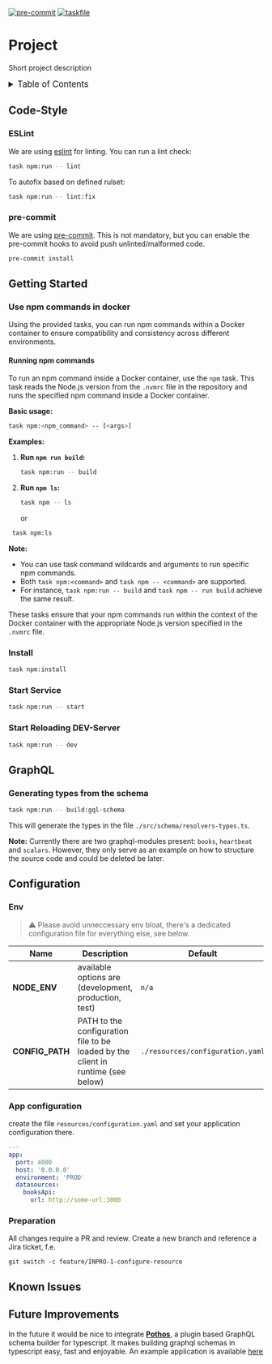 <!-- markdownlint-disable MD041 -->
<!-- markdownlint-disable MD033 -->
<!-- markdownlint-disable MD028 -->

<!-- PROJECT SHIELDS -->
<!--
*** I'm using markdown "reference style" links for readability.
*** Reference links are enclosed in brackets [ ] instead of parentheses ( ).
*** See the bottom of this document for the declaration of the reference variables
*** for contributors-url, forks-url, etc. This is an optional, concise syntax you may use.
*** https://www.markdownguide.org/basic-syntax/#reference-style-links
-->

[![pre-commit][pre-commit-shield]][pre-commit-url]
[![taskfile][taskfile-shield]][taskfile-url]

# Project

Short project description

<details>
  <summary style="font-size:1.2em;">Table of Contents</summary>
<!-- START doctoc generated TOC please keep comment here to allow auto update -->
<!-- DON'T EDIT THIS SECTION, INSTEAD RE-RUN doctoc TO UPDATE -->

- [Code-Style](#code-style)
  - [ESLint](#eslint)
  - [pre-commit](#pre-commit)
- [Getting Started](#getting-started)
  - [Use npm commands in docker](#use-npm-commands-in-docker)
  - [Install](#install)
  - [Start Service](#start-service)
  - [Start Reloading DEV-Server](#start-reloading-dev-server)
- [GraphQL](#graphql)
  - [Generating types from the schema](#generating-types-from-the-schema)
- [Configuration](#configuration)
  - [Env](#env)
  - [App configuration](#app-configuration)
  - [Preparation](#preparation)
- [Known Issues](#known-issues)

<!-- END doctoc generated TOC please keep comment here to allow auto update -->
</details>

## Code-Style

### ESLint

We are using [eslint](https://eslint.org/) for linting.
You can run a lint check:

```bash
task npm:run -- lint
```

To autofix based on defined rulset:

```bash
task npm:run -- lint:fix
```

### pre-commit

We are using [pre-commit](https://pre-commit.com/).
This is not mandatory, but you can enable the pre-commit hooks to avoid push unlinted/malformed code.

```bash
pre-commit install
```

## Getting Started

### Use npm commands in docker

Using the provided tasks, you can run npm commands within a Docker container to ensure compatibility and consistency across different environments.

#### Running npm commands

To run an npm command inside a Docker container, use the `npm` task. This task reads the Node.js version from the `.nvmrc` file in the repository and runs the specified npm command inside a Docker container.

**Basic usage:**

```bash
task npm:<npm_command> -- [<args>]
```

**Examples:**

1. **Run `npm run build`:**

   ```bash
   task npm:run -- build
   ```

2. **Run `npm ls`:**

   ```bash
   task npm -- ls
   ```

   or

```bash
 task npm:ls
```

**Note:**

- You can use task command wildcards and arguments to run specific npm commands.
- Both `task npm:<command>` and `task npm -- <command>` are supported.
- For instance, `task npm:run -- build` and `task npm -- run build` achieve the same result.

These tasks ensure that your npm commands run within the context of the Docker container with the appropriate Node.js version specified in the `.nvmrc` file.

### Install

```bash
task npm:install
```

### Start Service

```bash
task npm:run -- start
```

### Start Reloading DEV-Server

```bash
task npm:run -- dev
```

## GraphQL

### Generating types from the schema

```bash
task npm:run -- build:gql-schema
```

This will generate the types in the file `./src/schema/resolvers-types.ts`.

**Note:**
Currently there are two graphql-modules present: `books`, `heartbeat` and `scalars`.
However, they only serve as an example on how to structure the source code and could be deleted be later.

## Configuration

### Env

> ⚠️ Please avoid unneccessary env bloat, there's a dedicated configuration
> file for everything else, see below.

| Name            | Description                                                                      | Default                          |
| --------------- | -------------------------------------------------------------------------------- | -------------------------------- |
| **NODE_ENV**    | available options are (development, production, test)                            | `n/a`                            |
| **CONFIG_PATH** | PATH to the configuration file to be loaded by the client in runtime (see below) | `./resources/configuration.yaml` |

### App configuration

create the file `resources/configuration.yaml` and set your application configuration there.

```yaml
---
app:
  port: 4000
  host: '0.0.0.0'
  environment: 'PROD'
  datasources:
    booksApi:
      url: http://some-url:3000
```

### Preparation

All changes require a PR and review. Create a new branch and reference a Jira ticket, f.e.

```console
git switch -c feature/INPRO-1-configure-resource
```

## Known Issues

<!-- TBD -->

## Future Improvements

In the future it would be nice to integrate **[Pothos](https://pothos-graphql.dev/)**, a plugin based GraphQL schema builder for typescript.
It makes building graphql schemas in typescript easy, fast and enjoyable.
An example application is available [here](https://github.com/prisma/prisma-examples/tree/latest/orm/graphql)

<!-- MARKDOWN LINKS & IMAGES -->
<!-- https://www.markdownguide.org/basic-syntax/#reference-style-links -->

<!-- Links -->

<!-- Badges -->

[pre-commit-shield]: https://img.shields.io/badge/pre--commit-enabled-brightgreen?logo=pre-commit
[pre-commit-url]: https://github.com/pre-commit/pre-commit
[taskfile-url]: https://taskfile.dev/
[taskfile-shield]: https://img.shields.io/badge/Taskfile-Enabled-brightgreen?logo=task
